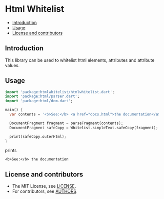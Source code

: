 Html Whitelist
============

* [Introduction](#introduction)
* [Usage](#usage)
* [License and contributors](#license-and-contributors)

Introduction
------------

This library can be used to whitelist html elements, attributes and attribute values.  

Usage
------------

```Dart
import 'package:htmlwhitelist/htmlwhitelist.dart';
import 'package:html/parser.dart';
import 'package:html/dom.dart';

main() {
  var contents = '<b>See:</b> <a href="docs.html">the documentation</a>';

  DocumentFragment fragment = parseFragment(contents);
  DocumentFragment safeCopy = Whitelist.simpleText.safeCopy(fragment);

  print(safeCopy.outerHtml);
}
```

prints

```Shell
<b>See:</b> the documentation
```

License and contributors
------------------------

* The MIT License, see [LICENSE](https://github.com/TOPdesk/dart-html-whitelist/raw/master/LICENSE).
* For contributors, see [AUTHORS](https://github.com/TOPdesk/dart-html-whitelist/raw/master/AUTHORS).